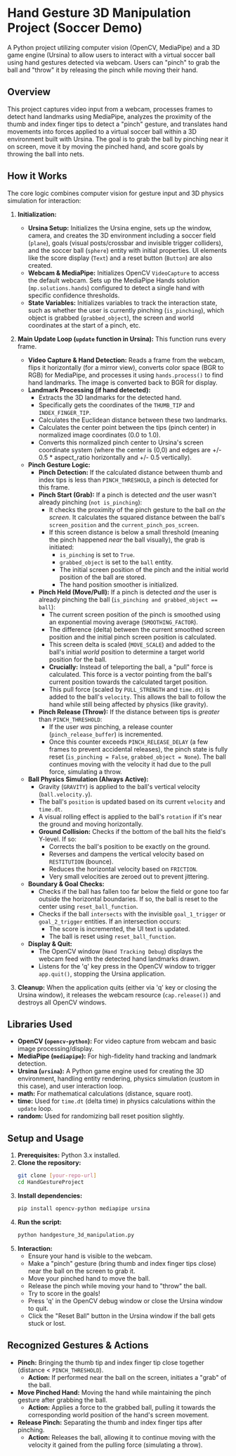 # Hand Gesture 3D Manipulation Project (Soccer Demo)

A Python project utilizing computer vision (OpenCV, MediaPipe) and a 3D game engine (Ursina) to allow users to interact with a virtual soccer ball using hand gestures detected via webcam. Users can "pinch" to grab the ball and "throw" it by releasing the pinch while moving their hand.

## Overview

This project captures video input from a webcam, processes frames to detect hand landmarks using MediaPipe, analyzes the proximity of the thumb and index finger tips to detect a "pinch" gesture, and translates hand movements into forces applied to a virtual soccer ball within a 3D environment built with Ursina. The goal is to grab the ball by pinching near it on screen, move it by moving the pinched hand, and score goals by throwing the ball into nets.

## How it Works

The core logic combines computer vision for gesture input and 3D physics simulation for interaction:

1.  **Initialization:**
    *   **Ursina Setup:** Initializes the Ursina engine, sets up the window, camera, and creates the 3D environment including a soccer field (`plane`), goals (visual posts/crossbar and invisible trigger colliders), and the soccer ball (`sphere`) entity with initial properties. UI elements like the score display (`Text`) and a reset button (`Button`) are also created.
    *   **Webcam & MediaPipe:** Initializes OpenCV `VideoCapture` to access the default webcam. Sets up the MediaPipe Hands solution (`mp.solutions.hands`) configured to detect a single hand with specific confidence thresholds.
    *   **State Variables:** Initializes variables to track the interaction state, such as whether the user is currently pinching (`is_pinching`), which object is grabbed (`grabbed_object`), the screen and world coordinates at the start of a pinch, etc.

2.  **Main Update Loop (`update` function in Ursina):** This function runs every frame.
    *   **Video Capture & Hand Detection:** Reads a frame from the webcam, flips it horizontally (for a mirror view), converts color space (BGR to RGB) for MediaPipe, and processes it using `hands.process()` to find hand landmarks. The image is converted back to BGR for display.
    *   **Landmark Processing (if hand detected):**
        *   Extracts the 3D landmarks for the detected hand.
        *   Specifically gets the coordinates of the `THUMB_TIP` and `INDEX_FINGER_TIP`.
        *   Calculates the Euclidean distance between these two landmarks.
        *   Calculates the center point between the tips (pinch center) in normalized image coordinates (0.0 to 1.0).
        *   Converts this normalized pinch center to Ursina's screen coordinate system (where the center is (0,0) and edges are +/- 0.5 * aspect_ratio horizontally and +/- 0.5 vertically).
    *   **Pinch Gesture Logic:**
        *   **Pinch Detection:** If the calculated distance between thumb and index tips is less than `PINCH_THRESHOLD`, a pinch is detected for this frame.
        *   **Pinch Start (Grab):** If a pinch is detected *and* the user wasn't already pinching (`not is_pinching`):
            *   It checks the proximity of the pinch gesture to the ball *on the screen*. It calculates the squared distance between the ball's `screen_position` and the `current_pinch_pos_screen`.
            *   If this screen distance is below a small threshold (meaning the pinch happened *near* the ball visually), the grab is initiated:
                *   `is_pinching` is set to `True`.
                *   `grabbed_object` is set to the `ball` entity.
                *   The initial screen position of the pinch and the initial world position of the ball are stored.
                *   The hand position smoother is initialized.
        *   **Pinch Held (Move/Pull):** If a pinch is detected *and* the user is already pinching the ball (`is_pinching and grabbed_object == ball`):
            *   The current screen position of the pinch is smoothed using an exponential moving average (`SMOOTHING_FACTOR`).
            *   The difference (delta) between the current smoothed screen position and the initial pinch screen position is calculated.
            *   This screen delta is scaled (`MOVE_SCALE`) and added to the ball's initial *world* position to determine a target world position for the ball.
            *   **Crucially:** Instead of teleporting the ball, a "pull" force is calculated. This force is a vector pointing from the ball's current position towards the calculated target position.
            *   This pull force (scaled by `PULL_STRENGTH` and `time.dt`) is added to the ball's `velocity`. This allows the ball to follow the hand while still being affected by physics (like gravity).
        *   **Pinch Release (Throw):** If the distance between tips is *greater* than `PINCH_THRESHOLD`:
            *   If the user *was* pinching, a release counter (`pinch_release_buffer`) is incremented.
            *   Once this counter exceeds `PINCH_RELEASE_DELAY` (a few frames to prevent accidental releases), the pinch state is fully reset (`is_pinching = False`, `grabbed_object = None`). The ball continues moving with the velocity it had due to the pull force, simulating a throw.
    *   **Ball Physics Simulation (Always Active):**
        *   Gravity (`GRAVITY`) is applied to the ball's vertical velocity (`ball.velocity.y`).
        *   The ball's `position` is updated based on its current `velocity` and `time.dt`.
        *   A visual rolling effect is applied to the ball's `rotation` if it's near the ground and moving horizontally.
        *   **Ground Collision:** Checks if the bottom of the ball hits the field's Y-level. If so:
            *   Corrects the ball's position to be exactly on the ground.
            *   Reverses and dampens the vertical velocity based on `RESTITUTION` (bounce).
            *   Reduces the horizontal velocity based on `FRICTION`.
            *   Very small velocities are zeroed out to prevent jittering.
    *   **Boundary & Goal Checks:**
        *   Checks if the ball has fallen too far below the field or gone too far outside the horizontal boundaries. If so, the ball is reset to the center using `reset_ball_function`.
        *   Checks if the ball `intersects` with the invisible `goal_1_trigger` or `goal_2_trigger` entities. If an intersection occurs:
            *   The score is incremented, the UI text is updated.
            *   The ball is reset using `reset_ball_function`.
    *   **Display & Quit:**
        *   The OpenCV window (`Hand Tracking Debug`) displays the webcam feed with the detected hand landmarks drawn.
        *   Listens for the 'q' key press in the OpenCV window to trigger `app.quit()`, stopping the Ursina application.

3.  **Cleanup:** When the application quits (either via 'q' key or closing the Ursina window), it releases the webcam resource (`cap.release()`) and destroys all OpenCV windows.

## Libraries Used

*   **OpenCV (`opencv-python`):** For video capture from webcam and basic image processing/display.
*   **MediaPipe (`mediapipe`):** For high-fidelity hand tracking and landmark detection.
*   **Ursina (`ursina`):** A Python game engine used for creating the 3D environment, handling entity rendering, physics simulation (custom in this case), and user interaction loop.
*   **math:** For mathematical calculations (distance, square root).
*   **time:** Used for `time.dt` (delta time) in physics calculations within the `update` loop.
*   **random:** Used for randomizing ball reset position slightly.

## Setup and Usage

1.  **Prerequisites:** Python 3.x installed.
2.  **Clone the repository:**
    ```bash
    git clone [your-repo-url]
    cd HandGestureProject
    ```
3.  **Install dependencies:**
    ```bash
    pip install opencv-python mediapipe ursina
    ```
4.  **Run the script:**
    ```bash
    python handgesture_3d_manipulation.py
    ```
5.  **Interaction:**
    *   Ensure your hand is visible to the webcam.
    *   Make a "pinch" gesture (bring thumb and index finger tips close) near the ball on the screen to grab it.
    *   Move your pinched hand to move the ball.
    *   Release the pinch while moving your hand to "throw" the ball.
    *   Try to score in the goals!
    *   Press 'q' in the OpenCV debug window or close the Ursina window to quit.
    *   Click the "Reset Ball" button in the Ursina window if the ball gets stuck or lost.

## Recognized Gestures & Actions

*   **Pinch:** Bringing the thumb tip and index finger tip close together (distance < `PINCH_THRESHOLD`).
    *   **Action:** If performed near the ball on the screen, initiates a "grab" of the ball.
*   **Move Pinched Hand:** Moving the hand while maintaining the pinch gesture after grabbing the ball.
    *   **Action:** Applies a force to the grabbed ball, pulling it towards the corresponding world position of the hand's screen movement.
*   **Release Pinch:** Separating the thumb and index finger tips after pinching.
    *   **Action:** Releases the ball, allowing it to continue moving with the velocity it gained from the pulling force (simulating a throw).
